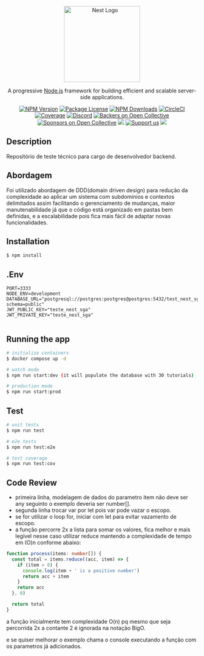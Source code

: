 <p align="center">
  <a href="http://nestjs.com/" target="blank"><img src="https://nestjs.com/img/logo-small.svg" width="200" alt="Nest Logo" /></a>
</p>

<p align="center">A progressive <a href="http://nodejs.org" target="_blank">Node.js</a> framework for building efficient and scalable server-side applications.</p>
    <p align="center">
<a href="https://www.npmjs.com/~nestjscore" target="_blank"><img src="https://img.shields.io/npm/v/@nestjs/core.svg" alt="NPM Version" /></a>
<a href="https://www.npmjs.com/~nestjscore" target="_blank"><img src="https://img.shields.io/npm/l/@nestjs/core.svg" alt="Package License" /></a>
<a href="https://www.npmjs.com/~nestjscore" target="_blank"><img src="https://img.shields.io/npm/dm/@nestjs/common.svg" alt="NPM Downloads" /></a>
<a href="https://circleci.com/gh/nestjs/nest" target="_blank"><img src="https://img.shields.io/circleci/build/github/nestjs/nest/master" alt="CircleCI" /></a>
<a href="https://coveralls.io/github/nestjs/nest?branch=master" target="_blank"><img src="https://coveralls.io/repos/github/nestjs/nest/badge.svg?branch=master#9" alt="Coverage" /></a>
<a href="https://discord.gg/G7Qnnhy" target="_blank"><img src="https://img.shields.io/badge/discord-online-brightgreen.svg" alt="Discord"/></a>
<a href="https://opencollective.com/nest#backer" target="_blank"><img src="https://opencollective.com/nest/backers/badge.svg" alt="Backers on Open Collective" /></a>
<a href="https://opencollective.com/nest#sponsor" target="_blank"><img src="https://opencollective.com/nest/sponsors/badge.svg" alt="Sponsors on Open Collective" /></a>
  <a href="https://paypal.me/kamilmysliwiec" target="_blank"><img src="https://img.shields.io/badge/Donate-PayPal-ff3f59.svg"/></a>
    <a href="https://opencollective.com/nest#sponsor"  target="_blank"><img src="https://img.shields.io/badge/Support%20us-Open%20Collective-41B883.svg" alt="Support us"></a>
  <a href="https://twitter.com/nestframework" target="_blank"><img src="https://img.shields.io/twitter/follow/nestframework.svg?style=social&label=Follow"></a>
</p>
  <!--[![Backers on Open Collective](https://opencollective.com/nest/backers/badge.svg)](https://opencollective.com/nest#backer)
  [![Sponsors on Open Collective](https://opencollective.com/nest/sponsors/badge.svg)](https://opencollective.com/nest#sponsor)-->

## Description

Repositório de teste técnico para cargo de desenvolvedor backend.

## Abordagem

Foi utilizado abordagem de DDD(domain driven design) para redução da complexidade ao aplicar um sistema com subdomínios e contextos delimitados assim facilitando o gerenciamento de mudanças, maior manutenabilidade já que o código está organizado em pastas bem definidas, e a escalabilidade pois fica mais fácil de adaptar novas funcionalidades.

## Installation

```bash
$ npm install
```

## .Env

```
PORT=3333
NODE_ENV=development
DATABASE_URL="postgresql://postgres:postgres@postgres:5432/test_nest_sga?schema=public"
JWT_PUBLIC_KEY="teste_nest_sga"
JWT_PRIVATE_KEY="teste_nest_sga"


```

## Running the app

```bash
# initialize containers
$ docker compose up -d

# watch mode
$ npm run start:dev (it will populate the database with 30 tutorials)

# production mode
$ npm run start:prod
```

## Test

```bash
# unit tests
$ npm run test

# e2e tests
$ npm run test:e2e

# test coverage
$ npm run test:cov
```

## Code Review

- primeira linha, modelagem de dados do parametro item não deve ser any seguinto o exemplo deveria ser number[].
- segunda linha trocar var por let pois var pode vazar o escopo.
- se for utilizar o loop for, iniciar com let para evitar vazamento de escopo.
- a função percorre 2x a lista para somar os valores, fica melhor e mais legível nesse caso utilizar reduce mantendo a complexidade de tempo em (O)n conforme abaixo:

```typescript
function process(items: number[]) {
  const total = items.reduce((acc, item) => {
    if (item > 0) {
      console.log(item + ' is a positive number')
      return acc + item
    }
    return acc
  }, 0)

  return total
}
```

a função inicialmente tem complexidade O(n) pq mesmo que seja percorrida 2x a contante 2 é ignorada na notação BigO.

e se quiser melhorar o exemplo chama o console executando a função com os parametros já adicionados.
